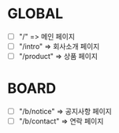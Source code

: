 # GLOBAL

- [ ] "/" => 메인 페이지
- [ ] "/intro" => 회사소개 페이지
- [ ] "/product" => 상품 페이지

# BOARD

- [ ] "/b/notice" => 공지사항 페이지
- [ ] "/b/contact" => 연락 페이지
